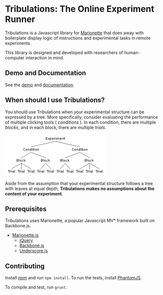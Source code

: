 Tribulations: The Online Experiment Runner
============

Tribulations is a Javascript library for [Marionette](http://marionettejs.com/) that does away with boilerplate display logic of instructions and experimental tasks in remote experiments.

This library is designed and developed with researchers of human-computer interaction in mind.

Demo and Documentation
-----------
See the [demo](TODO) and [documentation](TODO).

When should I use Tribulations?
------------
You should use Tribulations when your experimental structure can be expressed by a tree. More specifically, consider evaluating the performance of multiple clicking tools ( *conditions* ). In each condition, there are multiple *blocks*, and in each block, there are multiple *trials*.

![Example of a tree showing experimental structure](docs/experiment_structure.png)

Aside from the assumption that your experimental structure follows a tree with leaves at equal depth, **Tribulations makes no assumptions about the content of your experiment**. 

Prerequisites
-------------

Tribulations uses Marionette, a popular Javascript MV\* framework built on Backbone.js. 

* [Marionette.js](http://marionettejs.com)
  * [jQuery](http://jquery.com)
  * [Backbone.js](http://backbonejs.org/)
  * [Underscore.js](http://underscorejs.org/)


Contributing
-------------
Install [npm](https://npmjs.org/) and run `npm install`. To run the tests, install [PhantomJS](http://phantomjs.org/).  

To compile and test, run `grunt`.


